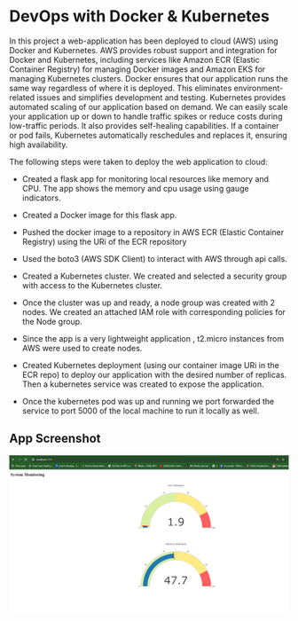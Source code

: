 # DevOps with Docker & Kubernetes

In this project a web-application has been deployed to cloud (AWS) using Docker and Kubernetes. AWS provides robust support and integration for Docker and Kubernetes, including services like Amazon ECR (Elastic Container Registry) for managing Docker images and Amazon EKS for managing Kubernetes clusters. Docker ensures that our application runs the same way regardless of where it is deployed. This eliminates environment-related issues and simplifies development and testing. Kubernetes provides automated scaling of our application based on demand. We can easily scale your application up or down to handle traffic spikes or reduce costs during low-traffic periods. It also provides self-healing capabilities. If a container or pod fails, Kubernetes automatically reschedules and replaces it, ensuring high availability.

The following steps were taken to deploy the web application to cloud:

- Created a flask app for monitoring local resources like memory and CPU. The app shows the memory and cpu usage using gauge indicators.

- Created a Docker image for this flask app.

- Pushed the docker image to a repository in AWS ECR (Elastic Container Registry) using the URi of the ECR repository

- Used the boto3 (AWS SDK Client) to interact with AWS through api calls.

- Created a Kubernetes cluster. We created and selected a security group with access to the Kubernetes cluster.

- Once the cluster was up and ready, a node group was created with 2 nodes. We created an attached IAM role with corresponding policies for the Node group.

- Since the app is a very lightweight application , t2.micro instances from AWS were used to create nodes.

- Created Kubernetes deployment (using our container image URi in the ECR repo) to deploy our application with the desired number of replicas. Then a kubernetes service was created to expose the application.

- Once the kubernetes pod was up and running we port forwarded the service to port 5000 of the local machine to run it locally as well.

## App Screenshot

![alt text](port_forwarded_application.png)
